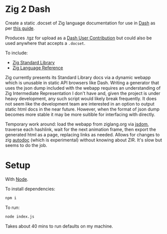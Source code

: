 # Zig 2 Dash

Create a static .docset of Zig language documentation for use in [Dash](https://kapeli.com/dash) as per [this guide](https://kapeli.com/docsets#dashDocset).

Produces .tgz for upload as a [Dash User Contribution](https://github.com/Kapeli/Dash-User-Contributions) but could also be used anywhere that accepts a `.docset`.

To include:
- [Zig Standard Library](https://ziglang.org/documentation/master/std/)
- [Zig Language Reference](https://ziglang.org/documentation/master/)

Zig currently presents its Standard Library docs via a dynamic webapp which is unusable in static API browsers like Dash. Writing a generator that uses the json dump included with the webapp requires an understanding of Zig Intermediate Representation I don't have and, given the project is under heavy development, any such script would likely break frequently. It does not seem like the development team are interested in an option to output static html docs in the near future. However, when the format of json dump becomes more stable it may be more suitible for interfacing with directly.

Temporary work around: load the webapp from ziglang.org via [jsdom](https://github.com/jsdom/jsdom), traverse each hashlink, wait for the next animation frame, then export the generated html as a page, replacing links as needed. Allows for changes to zig [autodoc](https://github.com/ziglang/zig/wiki/How-to-contribute-to-Autodoc) (which is experimental) without knowing about ZIR. It's slow but seems to do the job.

# Setup

With [Node](https://nodejs.org).

To install dependencies:

```bash
npm i
```

To run:

```bash
node index.js
```

Takes about 40 mins to run defaults on my machine.

